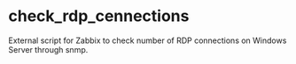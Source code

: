 # check_rdp_cennections
External script for Zabbix to check number of RDP connections on Windows Server through snmp.
